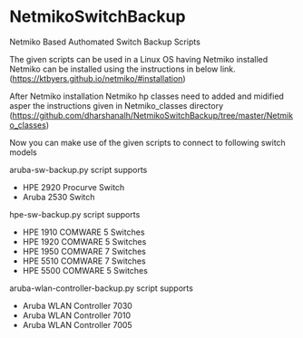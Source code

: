 # NetmikoSwitchBackup
Netmiko Based Authomated Switch Backup Scripts

The given scripts can be used in a Linux OS having Netmiko installed Netmiko can be installed using the instructions in below link.
(https://ktbyers.github.io/netmiko/#installation)

After Netmiko installation Netmiko hp classes need to added and midified asper the instructions given in Netmiko_classes directory (https://github.com/dharshanalh/NetmikoSwitchBackup/tree/master/Netmiko_classes)

Now you can make use of the given scripts to connect to following switch models

aruba-sw-backup.py script supports

- HPE 2920 Procurve Switch
- Aruba 2530 Switch

hpe-sw-backup.py script supports

- HPE 1910 COMWARE 5 Switches
- HPE 1920 COMWARE 5 Switches  
- HPE 1950 COMWARE 7 Switches
- HPE 5510 COMWARE 7 Switches
- HPE 5500 COMWARE 5 Switches

aruba-wlan-controller-backup.py script supports

- Aruba WLAN Controller 7030 
- Aruba WLAN Controller 7010 
- Aruba WLAN Controller 7005


    
